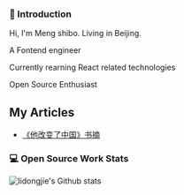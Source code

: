 ### 🙋 Introduction

Hi, I'm Meng shibo. Living in Beijing.

A Fontend engineer

Currently rearning React related technologies

Open Source Enthusiast

## My Articles

- [《他改变了中国》书摘 ](https://github.com/exposir/blog/issues/41)

### 💻 Open Source Work Stats

![lidongjie's Github stats](https://github-readme-stats.vercel.app/api?username=lidongjies&show_icons=true)


